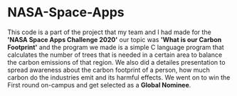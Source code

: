 # NASA-Space-Apps

This code is a part of the project that my team and I had made for the **'NASA Space Apps Challenge 2020'** our topic was **'What is our Carbon Footprint'** and the program we made is a simple C language program that calculates the number of trees that is needed in a certain area to balance the carbon emissions of that region. We also did a detailes presentation to spread awareness about the carbon footprint of a person, how much carbon do the industries emit and its harmful effects. We went on to win the First round on-campus and get selected as a **Global Nominee**.
